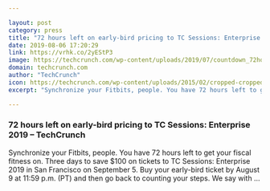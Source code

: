 ```yaml
---

layout: post
category: press
title: "72 hours left on early-bird pricing to TC Sessions: Enterprise 2019"
date: 2019-08-06 17:20:29
link: https://vrhk.co/2yEStP3
image: https://techcrunch.com/wp-content/uploads/2019/07/countdown_72hours.png?w=728
domain: techcrunch.com
author: "TechCrunch"
icon: https://techcrunch.com/wp-content/uploads/2015/02/cropped-cropped-favicon-gradient.png?w=180
excerpt: "Synchronize your Fitbits, people. You have 72 hours left to get your fiscal fitness on. Three days to save $100 on tickets to TC Sessions: Enterprise 2019 in San Francisco on September 5. Buy your early-bird ticket by August 9 at 11:59 p.m. (PT) and then go back to counting your steps. We say with …"

---
```


### 72 hours left on early-bird pricing to TC Sessions: Enterprise 2019 – TechCrunch

Synchronize your Fitbits, people. You have 72 hours left to get your fiscal fitness on. Three days to save $100 on tickets to TC Sessions: Enterprise 2019 in San Francisco on September 5. Buy your early-bird ticket by August 9 at 11:59 p.m. (PT) and then go back to counting your steps. We say with …